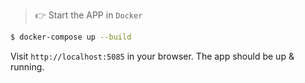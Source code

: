 

> 👉  Start the APP in `Docker`

```bash
$ docker-compose up --build 
```

Visit `http://localhost:5085` in your browser. The app should be up & running.

